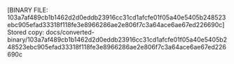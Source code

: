 [BINARY FILE: 103a7af489cb1b1462d2d0eddb23916cc31cd1afcfe01f05a40e5405b248523ebc905efad33318f118fe3e8966286ae2e806f7c3a64ace6ae67ed226690c]
Stored copy: docs/converted-binary/103a7af489cb1b1462d2d0eddb23916cc31cd1afcfe01f05a40e5405b248523ebc905efad33318f118fe3e8966286ae2e806f7c3a64ace6ae67ed226690c
